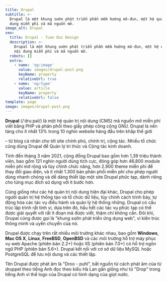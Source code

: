 ```yaml
---
title: Drupal
subtitle: >-
  Drupal là một khung sườn phát triển phần mềm hướng mô-đun, một hệ quản trị nội
  dung miễn phí và mã nguồn mở.
image_alt: Drupal
seo:
  title: Drupal - Tuan Duc Design
  description: >-
    Drupal là một khung sườn phát triển phần mềm hướng mô-đun, một hệ quản trị
    nội dung miễn phí và mã nguồn mở.
  robots: []
  extra:
    - name: 'og:image'
      value: images/drupal-post.png
      keyName: property
      relativeUrl: true
    - name: 'og:type'
      value: article
      keyName: property
      relativeUrl: false
template: page
image: images/drupal-post.png
---
```

**Drupal** (/ˈdruːpəl/) là một hệ quản trị nội dung (CMS) mã nguồn mở miễn phí viết bằng PHP và phân phối theo giấy phép công cộng GNU. Drupal là nền tảng cho ít nhất 13% trong 10 nghìn website hàng đầu trên khắp thế giới

– từ blog cá nhân cho tới site chính phủ, chính trị, cộng tác. Nhiều tổ chức cũng dùng Drupal để Quản lý tri thức và Cộng tác kinh doanh.

Tính đến tháng 3 năm 2021, cộng đồng Drupal bao gồm hơn 1,39 triệu thành viên, bao gồm 121 nghìn người dùng tích cực, đóng góp hơn 46.800 module miễn phí mở rộng và tùy chỉnh chức năng, hơn 2.900 theme miễn phí để thay đổi giao diện, và ít nhất 1.300 bản phân phối miễn phí cho phép người dùng nhanh chóng và dễ dàng thiết lập một site Drupal phức tạp, dành riêng cho từng mục đích sử dụng với ít bước hơn.

Cũng giống như các hệ quản trị nội dung hiện đại khác, Drupal cho phép người quản trị hệ thống tạo và tổ chức dữ liệu, tùy chỉnh cách trình bày, tự động hóa các tác vụ điều hành và quản lý hệ thống những. Drupal có cấu trúc lập trình rất tinh vi, dựa trên đó, hầu hết các tác vụ phức tạp có thể được giải quyết với rất ít đoạn mã được viết, thậm chí không cần. Đôi khi, Drupal cũng được gọi là "khung sườn phát triển ứng dụng web", vì kiến trúc thông minh và uyển chuyển của nó.

Drupal được chạy trên rất nhiều môi trường khác nhau, bao gồm **Windows**, **Mac OS X**, **Linux**, **FreeBSD**, **OpenBSD** và các môi trường hỗ trợ máy phục vụ web Apache (phiên bản 2.2+) hoặc IIS (phiên bản 7.0+) có hỗ trợ ngôn ngữ PHP (phiên bản 5.6+). Drupal kết nối với cơ sở dữ liệu MySQL hoặc PostgreSQL để lưu nội dung và các thiết lập.

Tên Drupal được phát âm là "Droo - puhl", bắt nguồn từ cách phát âm của từ druppel theo tiếng Anh đọc theo kiểu Hà Lan gần giống như từ "Drop" trong tiếng Anh vì thế logo của Drupal có hình dạng của giọt nước.
